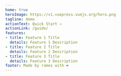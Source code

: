 ```yaml
---
home: true
heroImage: https://v1.vuepress.vuejs.org/hero.png
tagline: demo
actionText: Quick Start →
actionLink: /guide/
features:
- title: Feature 1 Title
  details: Feature 1 Description
- title: Feature 2 Title
  details: Feature 2 Description
- title: Feature 3 Title
  details: Feature 3 Description
footer: Made by rames with ❤️
---
```

